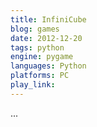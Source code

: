 ```yaml
---
title: InfiniCube
blog: games
date: 2012-12-20
tags: python
engine: pygame
languages: Python
platforms: PC
play_link:
---
```

...

